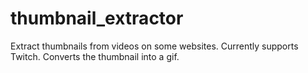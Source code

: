 # thumbnail_extractor
Extract thumbnails from videos on some websites. Currently supports Twitch.
Converts the thumbnail into a gif.

